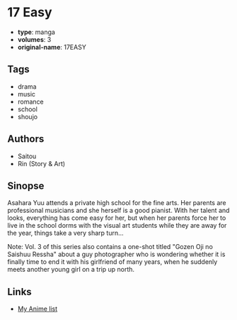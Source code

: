 # 17 Easy

-   **type**: manga
-   **volumes**: 3
-   **original-name**: 17EASY

## Tags

-   drama
-   music
-   romance
-   school
-   shoujo

## Authors

-   Saitou
-   Rin (Story & Art)

## Sinopse

Asahara Yuu attends a private high school for the fine arts. Her parents are professional musicians and she herself is a good pianist. With her talent and looks, everything has come easy for her, but when her parents force her to live in the school dorms with the visual art students while they are away for the year, things take a very sharp turn...

Note: Vol. 3 of this series also contains a one-shot titled "Gozen Oji no Saishuu Ressha" about a guy photographer who is wondering whether it is finally time to end it with his girlfriend of many years, when he suddenly meets another young girl on a trip up north.

## Links

-   [My Anime list](https://myanimelist.net/manga/20587/17_Easy)
